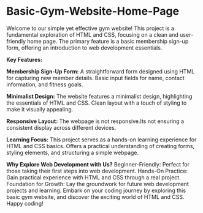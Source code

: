 # Basic-Gym-Website-Home-Page
Welcome to our simple yet effective gym website! This project is a fundamental exploration of HTML and CSS, focusing on a clean and user-friendly home page. The primary feature is a basic membership sign-up form, offering an introduction to web development essentials.

**Key Features:**

**Membership Sign-Up Form:**
A straightforward form designed using HTML for capturing new member details.
Basic input fields for name, contact information, and fitness goals.

**Minimalist Design:**
The website features a minimalist design, highlighting the essentials of HTML and CSS.
Clean layout with a touch of styling to make it visually appealing.

**Responsive Layout:**
The webpage is not responsive.Its not ensuring a consistent display across different devices.


**Learning Focus:**
This project serves as a hands-on learning experience for HTML and CSS basics.
Offers a practical understanding of creating forms, styling elements, and structuring a simple webpage.


**Why Explore Web Development with Us?**
Beginner-Friendly: Perfect for those taking their first steps into web development.
Hands-On Practice: Gain practical experience with HTML and CSS through a real project.
Foundation for Growth: Lay the groundwork for future web development projects and learning.
Embark on your coding journey by exploring this basic gym website, and discover the exciting world of HTML and CSS. Happy coding!
